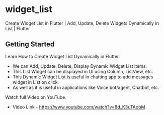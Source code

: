 # widget_list

Create Widget List in Flutter | Add, Update, Delete Widgets Dynamically in List | Flutter

## Getting Started

Learn How to Create Widget List Dynamically in Flutter.
- We can Add, Update, Delete, Display Dynamic Widget List items.
- This List Widget can be displayed in UI using Column, ListView, etc.
- This Dynamic Widget List is useful in chatting app to add messages widget in List on click.
- As well as it is useful in applications like Voice bot/agent, Chatbot, etc.

Watch full Video on YouTube.
- Video Link - https://www.youtube.com/watch?v=8d_K3uTAobM

